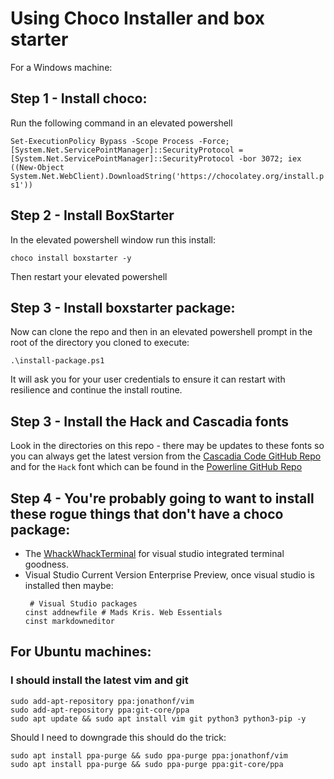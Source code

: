 # Using Choco Installer and box starter

For a Windows machine:

## Step 1 - Install choco:

Run the following command in an elevated powershell

`Set-ExecutionPolicy Bypass -Scope Process -Force; [System.Net.ServicePointManager]::SecurityProtocol = [System.Net.ServicePointManager]::SecurityProtocol -bor 3072; iex ((New-Object System.Net.WebClient).DownloadString('https://chocolatey.org/install.ps1'))`

## Step 2 - Install BoxStarter
In the elevated powershell window run this install:

`choco install boxstarter -y`

Then restart your elevated powershell

## Step 3 - Install boxstarter package:
Now can clone the repo and then in an elevated powershell prompt in the root of the directory you cloned to execute:

```
.\install-package.ps1 
```

It will ask you for your user credentials to ensure it can restart with resilience and continue the install routine.

## Step 3 - Install the Hack and Cascadia fonts
Look in the directories on this repo - there may be updates to these fonts so you can always get the latest version from the [Cascadia Code GitHub Repo](https://github.com/microsoft/cascadia-code/releases) and for the `Hack` font which can be found in the [Powerline GitHub Repo](https://github.com/powerline/fonts/tree/master/Hack)


## Step 4 - You're probably going to want to install these rogue things that don't have a choco package:
* The [WhackWhackTerminal](https://marketplace.visualstudio.com/items?itemName=dos-cafe.WhackWhackTerminal) for visual studio integrated terminal goodness.
* Visual Studio Current Version Enterprise Preview, once visual studio is installed then maybe:
    ```
     # Visual Studio packages
    cinst addnewfile # Mads Kris. Web Essentials
    cinst markdowneditor
    ```


## For Ubuntu machines:

### I should install the latest vim and git
```shell
sudo add-apt-repository ppa:jonathonf/vim
sudo add-apt-repository ppa:git-core/ppa
sudo apt update && sudo apt install vim git python3 python3-pip -y
```

Should I need to downgrade this should do the trick:
```shell
sudo apt install ppa-purge && sudo ppa-purge ppa:jonathonf/vim
sudo apt install ppa-purge && sudo ppa-purge ppa:git-core/ppa